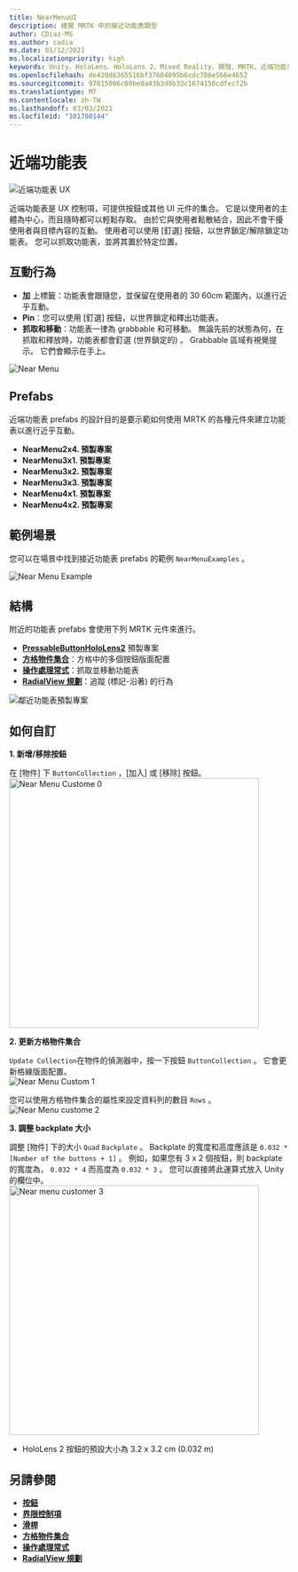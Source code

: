 ```yaml
---
title: NearMenuUI
description: 總覽 MRTK 中的接近功能表類型
author: CDiaz-MS
ms.author: cadia
ms.date: 01/12/2021
ms.localizationpriority: high
keywords: Unity、HoloLens、HoloLens 2、Mixed Reality、開發、MRTK、近端功能表、
ms.openlocfilehash: de420d6365516bf37604095b6cdc786e566e4652
ms.sourcegitcommit: 97815006c09be0a43b3d9b33c1674150cdfecf2b
ms.translationtype: MT
ms.contentlocale: zh-TW
ms.lasthandoff: 03/03/2021
ms.locfileid: "101780144"
---
```

# <a name="near-menu"></a>近端功能表

![近端功能表 UX](../images/near-menu/MRTK_UX_NearMenu.png)

近端功能表是 UX 控制項，可提供按鈕或其他 UI 元件的集合。 它是以使用者的主體為中心，而且隨時都可以輕鬆存取。 由於它與使用者鬆散結合，因此不會干擾使用者與目標內容的互動。 使用者可以使用 [釘選] 按鈕，以世界鎖定/解除鎖定功能表。 您可以抓取功能表，並將其置於特定位置。

## <a name="interaction-behavior"></a>互動行為

- **加** 上標籤：功能表會跟隨您，並保留在使用者的 30 60cm 範圍內，以進行近乎互動。
- **Pin**：您可以使用 [釘選] 按鈕，以世界鎖定和釋出功能表。
- **抓取和移動**：功能表一律為 grabbable 和可移動。 無論先前的狀態為何，在抓取和釋放時，功能表都會釘選 (世界鎖定的) 。 Grabbable 區域有視覺提示。 它們會顯示在手上。

<img src="../images/near-menu/MRTK_UX_NearMenu_Grab.png" alt="Near Menu">

## <a name="prefabs"></a>Prefabs

近端功能表 prefabs 的設計目的是要示範如何使用 MRTK 的各種元件來建立功能表以進行近乎互動。

- **NearMenu2x4. 預製專案**
- **NearMenu3x1. 預製專案**
- **NearMenu3x2. 預製專案**
- **NearMenu3x3. 預製專案**
- **NearMenu4x1. 預製專案**
- **NearMenu4x2. 預製專案**

## <a name="example-scene"></a>範例場景

您可以在場景中找到接近功能表 prefabs 的範例 `NearMenuExamples` 。

<img src="../images/near-menu/MRTK_UX_NearMenu_Examples.png" alt="Near Menu Example">

## <a name="structure"></a>結構

附近的功能表 prefabs 會使用下列 MRTK 元件來進行。

- [**PressableButtonHoloLens2**](Button.md) 預製專案
- [**方格物件集合**](ObjectCollection.md)：方格中的多個按鈕版面配置
- [**操作處理常式**](ManipulationHandler.md)：抓取並移動功能表
- [**RadialView 規劃**](solvers/Solver.md)：追蹤 (標記-沿著) 的行為

![鄰近功能表預製專案](../images/near-menu/MRTK_UX_NearMenu_Structure.png)

## <a name="how-to-customize"></a>如何自訂

**1. 新增/移除按鈕**

在 [物件] 下 `ButtonCollection` ，[加入] 或 [移除] 按鈕。  
<img src="../images/near-menu/MRTK_UX_NearMenu_Custom0.png" width="450" alt="Near Menu Custome 0">

**2. 更新方格物件集合**

`Update Collection`在物件的偵測器中，按一下按鈕 `ButtonCollection` 。 它會更新格線版面配置。  
<img src="../images/near-menu/MRTK_UX_NearMenu_Custom1.png" alt="Near Menu Custom 1">

您可以使用方格物件集合的屬性來設定資料列的數目 `Rows` 。  
<img src="../images/near-menu/MRTK_UX_NearMenu_Custom2.png" alt="Near Menu custome 2">

**3. 調整 backplate 大小**

調整 [物件] 下的大小 `Quad` `Backplate` 。 Backplate 的寬度和高度應該是 `0.032 * [Number of the buttons + 1]` 。 例如，如果您有 3 x 2 個按鈕，則 backplate 的寬度為， `0.032 * 4` 而高度為 `0.032 * 3` 。 您可以直接將此運算式放入 Unity 的欄位中。  
<img src="../images/near-menu/MRTK_UX_NearMenu_Custom3.png" width="450" alt="Near menu customer 3">

- HoloLens 2 按鈕的預設大小為 3.2 x 3.2 cm (0.032 m) 

## <a name="see-also"></a>另請參閱

- [**按鈕**](Button.md)
- [**界限控制項**](BoundsControl.md)
- [**滑桿**](Sliders.md)
- [**方格物件集合**](ObjectCollection.md)
- [**操作處理常式**](ManipulationHandler.md)
- [**RadialView 規劃**](solvers/Solver.md)

